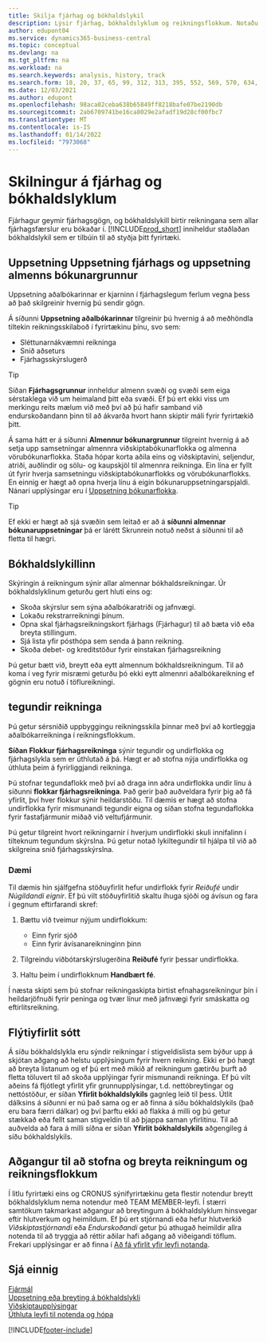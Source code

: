 ```yaml
---
title: Skilja fjárhag og bókhaldslykil
description: Lýsir fjárhag, bókhaldslyklum og reikningsflokkum. Notaðu síðu fjárhagsuppsetningar til að tilgreina meðhöndlun bókhaldsvandamála í fyrirtækinu.
author: edupont04
ms.service: dynamics365-business-central
ms.topic: conceptual
ms.devlang: na
ms.tgt_pltfrm: na
ms.workload: na
ms.search.keywords: analysis, history, track
ms.search.form: 18, 20, 37, 65, 99, 312, 313, 395, 552, 569, 570, 634, 790, 791, 1158
ms.date: 12/03/2021
ms.author: edupont
ms.openlocfilehash: 98aca02ceba638b65849ff8218bafe07be2190db
ms.sourcegitcommit: 2ab6709741be16ca8029e2afadf19d28cf00fbc7
ms.translationtype: MT
ms.contentlocale: is-IS
ms.lasthandoff: 01/14/2022
ms.locfileid: "7973068"
---
```

# <a name="understanding-the-general-ledger-and-the-chart-of-accounts"></a>Skilningur á fjárhag og bókhaldslyklum

Fjárhagur geymir fjárhagsgögn,  og bókhaldslykill birtir reikningana sem allar fjárhagsfærslur eru bókaðar í. [!INCLUDE[prod_short](includes/prod_short.md)] inniheldur staðlaðan bókhaldslykil sem er tilbúin til að styðja þitt fyrirtæki.

## <a name="general-ledger-setup-and-general-posting-setup"></a>Uppsetning Uppsetning fjárhags og uppsetning almenns bókunargrunnur

Uppsetning aðalbókarinnar er kjarninn í fjárhagslegum ferlum vegna þess að það skilgreinir hvernig þú sendir gögn.  

Á síðunni **Uppsetning aðalbókarinnar** tilgreinir þú hvernig á að meðhöndla tiltekin reikningsskilaboð í fyrirtækinu þínu, svo sem:  

* Sléttunarnákvæmni reikninga  
* Snið aðseturs  
* Fjárhagsskýrslugerð  

> [!TIP]
> Síðan **Fjárhagsgrunnur** innheldur almenn svæði og svæði sem eiga sérstaklega við um heimaland þitt eða svæði. Ef þú ert ekki viss um merkingu reits mælum við með því að þú hafir samband við endurskoðandann þinn til að ákvarða hvort hann skiptir máli fyrir fyrirtækið þitt.  

Á sama hátt er á síðunni **Almennur bókunargrunnur** tilgreint hvernig á að setja upp samsetningar almennra viðskiptabókunarflokka og almenna vörubókunarflokka. Staða hópar korta aðila eins og viðskiptavini, seljendur, atriði, auðlindir og sölu- og kaupskjöl til almennra reikninga. Ein lína er fyllt út fyrir hverja samsetningu viðskiptabókunarflokks og vörubókunarflokks. En einnig er hægt að opna hverja línu á eigin bókunaruppsetningarspjaldi. Nánari upplýsingar eru í [Uppsetning bókunarflokka](finance-posting-groups.md).  

> [!TIP]
> Ef ekki er hægt að sjá svæðin sem leitað er að á **síðunni almennar bókunaruppsetningar** þá er lárétt Skrunrein notuð neðst á síðunni til að fletta til hægri.  

## <a name="the-chart-of-accounts"></a>Bókhaldslykillinn

Skýringin á reikningum sýnir allar almennar bókhaldsreikningar. Úr bókhaldslyklinum geturðu gert hluti eins og:  

* Skoða skýrslur sem sýna aðalbókaratriði og jafnvægi.  
* Lokaðu rekstrarreikningi þínum.  
* Opna skal fjárhagsreikningskort fjárhags (Fjárhagur) til að bæta við eða breyta stillingum.  
* Sjá lista yfir pósthópa sem senda á þann reikning.
* Skoða debet- og kreditstöður fyrir einstakan fjárhagsreikning  

Þú getur bætt við, breytt eða eytt almennum bókhaldsreikningum. Til að koma í veg fyrir misræmi geturðu þó ekki eytt almennri aðalbókareikning ef gögnin eru notuð í töflureikningi.  

## <a name="account-categories"></a>tegundir reikninga

Þú getur sérsniðið uppbyggingu reikningsskila þinnar með því að kortleggja aðalbókarreikninga í reikningsflokkum.  

**Síðan Flokkur fjárhagsreikninga** sýnir tegundir og undirflokka og fjárhagslykla sem er úthlutað á þá. Hægt er að stofna nýja undirflokka og úthluta þeim á fyrirliggjandi reikninga.  

Þú stofnar tegundaflokk með því að draga inn aðra undirflokka undir línu á síðunni **flokkar fjárhagsreikninga**. Það gerir það auðveldara fyrir þig að fá yfirlit, því hver flokkur sýnir heildarstöðu. Til dæmis er hægt að stofna undirflokka fyrir mismunandi tegundir eigna og síðan stofna tegundaflokka fyrir fastafjármunir miðað við veltufjármunir.  

Þú getur tilgreint hvort reikningarnir í hverjum undirflokki skuli innifalinn í tilteknum tegundum skýrslna. Þú getur notað lykiltegundir til hjálpa til við að skilgreina snið fjárhagsskýrslna.  

### <a name="example"></a>Dæmi

Til dæmis hin sjálfgefna stöðuyfirlit hefur undirflokk fyrir *Reiðufé* undir *Núgildandi eignir*. Ef þú vilt stöðuyfirlitið skaltu íhuga sjóði og ávísun og fara í gegnum eftirfarandi skref:  

1. Bættu við tveimur nýjum undirflokkum:

    * Einn fyrir sjóð  
    * Einn fyrir ávísanareikninginn þinn  
2. Tilgreindu viðbótarskýrslugerðina **Reiðufé** fyrir þessar undirflokka.  
3. Haltu þeim í undirflokknum **Handbært fé**.  

Í næsta skipti sem þú stofnar reikningaskipta birtist efnahagsreikningur þín í heildarjöfnuði fyrir peninga og tvær línur með jafnvægi fyrir smáskatta og eftirlitsreikning.  

## <a name="getting-a-quick-overview"></a>Flýtiyfirlit sótt

Á síðu bókhaldslykla eru sýndir reikningar í stigveldislista sem býður upp á skjótan aðgang að helstu upplýsingum fyrir hvern reikning. Ekki er þó hægt að breyta listanum og ef þú ert með mikið af reikningum gætirðu þurft að fletta töluvert til að skoða upplýingar fyrir mismunandi reikninga. Ef þú vilt aðeins fá fljótlegt yfirlit yfir grunnupplýsingar, t.d. nettóbreytingar og nettóstöður, er síðan **Yfirlit bókhaldslykils** gagnleg leið til þess. Útlit dálksins á síðunni er nú það sama og er að finna á síðu bókhaldslykils (það eru bara færri dálkar) og því þarftu ekki að flakka á milli og þú getur stækkað eða fellt saman stigveldin til að þjappa saman yfirlitinu. Til að auðvelda að fara á milli síðna er síðan **Yfirlit bókhaldslykils** aðgengileg á síðu bókhaldslykils.

## <a name="access-to-create-and-edit-accounts-and-account-categories"></a>Aðgangur til að stofna og breyta reikningum og reikningsflokkum

Í litlu fyrirtæki eins og CRONUS sýnifyrirtækinu geta flestir notendur breytt bókhaldslyklum nema notendur með TEAM MEMBER-leyfi. Í stærri samtökum takmarkast aðgangur að breytingum á bókhaldslyklum hinsvegar eftir hlutverkum og heimildum. Ef þú ert stjórnandi eða hefur hlutverkið *Viðskiptastjórnandi* eða *Endurskoðandi* getur þú athugað heimildir allra notenda til að tryggja að réttir aðilar hafi aðgang að viðeigandi töflum. Frekari upplýsingar er að finna í [Að fá yfirlit yfir leyfi notanda](ui-define-granular-permissions.md#to-get-an-overview-of-a-users-permissions).  

## <a name="see-also"></a>Sjá einnig

[Fjármál](finance.md)  
[Uppsetning eða breyting á bókhaldslykli](finance-setup-chart-accounts.md)  
[Viðskiptaupplýsingar](bi.md)  
[Úthluta leyfi til notenda og hópa](ui-define-granular-permissions.md)  


[!INCLUDE[footer-include](includes/footer-banner.md)]
